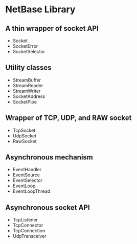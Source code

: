 # NetBase Library

## A thin wrapper of socket API

- Socket
- SocketError
- SocketSelector

## Utility classes
- StreamBuffer
- StreamReader
- StreamWriter
- SocketAddress
- SocketPipe

## Wrapper of TCP, UDP, and RAW socket
- TcpSocket
- UdpSocket
- RawSocket

## Asynchronous mechanism
- EventHandler
- EventSource
- EventSelector
- EventLoop
- EventLoopThread

## Asynchronous socket API
- TcpListener
- TcpConnector
- TcpConnection
- UdpTransceiver
